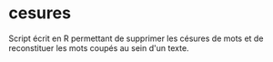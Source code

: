 # cesures

Script écrit en R permettant de supprimer les césures de mots et de reconstituer les mots coupés au sein d'un texte.